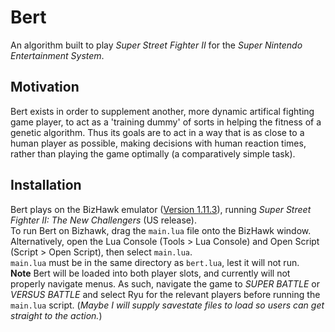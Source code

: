 # Bert

An algorithm built to play *Super Street Fighter II* for the *Super Nintendo Entertainment System*.

## Motivation

Bert exists in order to supplement another, more dynamic artifical fighting game player, to act as a 'training dummy' of sorts in helping the fitness of a genetic algorithm. Thus its goals are to act in a way that is as close to a human player as possible, making decisions with human reaction times, rather than playing the game optimally (a comparatively simple task).

## Installation

Bert plays on the BizHawk emulator ([Version 1.11.3](http://tasvideos.org/BizHawk.html)), running *Super Street Fighter II: The New Challengers* (US release).  
To run Bert on Bizhawk, drag the `main.lua` file onto the BizHawk window. Alternatively, open the Lua Console (Tools > Lua Console) and Open Script (Script > Open Script), then select `main.lua`.  
`main.lua` must be in the same directory as `bert.lua`, lest it will not run.  
**Note** Bert will be loaded into both player slots, and currently will not properly navigate menus. As such, navigate the game to *SUPER BATTLE* or *VERSUS BATTLE* and select Ryu for the relevant players before running the `main.lua` script. (*Maybe I will supply savestate files to load so users can get straight to the action.*)